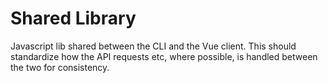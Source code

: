 # Shared Library
Javascript lib shared between the CLI and the Vue client.  This should standardize how the API requests etc, where possible,  is handled between the two for consistency.
